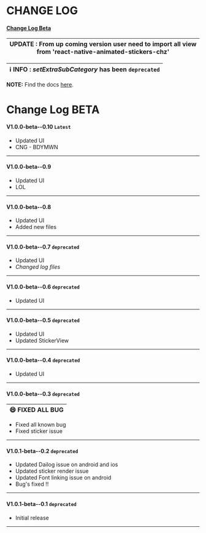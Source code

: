 # CHANGE LOG

#### [Change Log Beta](#change-log-beta-1)

|**UPDATE** : From up coming  version user need to import all view from 'react-native-animated-stickers-chz'|
| --- |

| ℹ️ **INFO** : ***setExtraSubCategory*** has been `deprecated`|
| --- |

**NOTE:**
Find the docs [here](/README.md).


# Change Log BETA

#### V1.0.0-beta--0.10 `Latest`
- Updated UI
- CNG - BDYMWN

---------


#### V1.0.0-beta--0.9  
- Updated UI
- LOL
---------

#### V1.0.0-beta--0.8
- Updated UI
- Added new files

---------


#### V1.0.0-beta--0.7  `deprecated`
- Updated UI
- *Changed log files*

---------

#### V1.0.0-beta--0.6  `deprecated`
- Updated UI

---------

#### V1.0.0-beta--0.5  `deprecated`

- Updated UI
- Updated StickerView

------------

#### V1.0.0-beta--0.4  `deprecated`

- Updated UI

-------------

#### V1.0.0-beta--0.3  `deprecated`

| 😄 **FIXED ALL BUG** |
| --- |

- Fixed all known bug
- Fixed sticker issue

-------------

#### V1.0.1-beta--0.2  `deprecated`

- Updated Dailog issue on android and ios
- Updated sticker render issue
- Updated Font linking issue on android 
- Bug's fixed !!

--------------

#### V1.0.1-beta--0.1  `deprecated`

- Initial release

----------------------------------------------------------------
